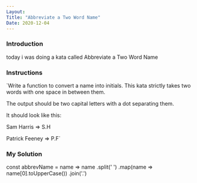 ```yaml
---
Layout:
Title: "Abbreviate a Two Word Name"
Date: 2020-12-04
---
```

### Introduction
today i was doing a kata called Abbreviate a Two Word Name

### Instructions 
`Write a function to convert a name into initials. This kata strictly takes two words with one space in between them.

The output should be two capital letters with a dot separating them.

It should look like this:

Sam Harris => S.H

Patrick Feeney => P.F`

### My Solution 
const abbrevName = name =>
  name
    .split(' ')
    .map(name => name[0].toUpperCase())
    .join('.')
